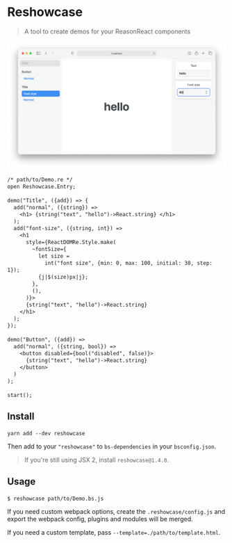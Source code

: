 # Reshowcase

> A tool to create demos for your ReasonReact components

![Screenshot](./example/example-2021.png)

```reason
/* path/to/Demo.re */
open Reshowcase.Entry;

demo("Title", ({add}) => {
  add("normal", ({string}) =>
    <h1> {string("text", "hello")->React.string} </h1>
  );
  add("font-size", ({string, int}) =>
    <h1
      style={ReactDOMRe.Style.make(
        ~fontSize={
          let size =
            int("font size", {min: 0, max: 100, initial: 30, step: 1});
          {j|$(size)px|j};
        },
        (),
      )}>
      {string("text", "hello")->React.string}
    </h1>
  );
});

demo("Button", ({add}) =>
  add("normal", ({string, bool}) =>
    <button disabled={bool("disabled", false)}>
      {string("text", "hello")->React.string}
    </button>
  )
);

start();
```

## Install

```console
yarn add --dev reshowcase
```

Then add to your `"reshowcase"` to `bs-dependencies` in your `bsconfig.json`.

> If you're still using JSX 2, install `reshowcase@1.4.0`.

## Usage

```console
$ reshowcase path/to/Demo.bs.js
```

If you need custom webpack options, create the `.reshowcase/config.js` and export the webpack config, plugins and modules will be merged.

If you need a custom template, pass `--template=./path/to/template.html`.
